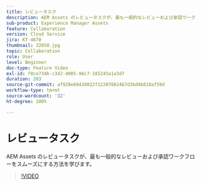 ```yaml
---
title: レビュータスク
description: AEM Assets のレビュータスクが、最も一般的なレビューおよび承認ワークフローをスムーズにする方法を学びます。
sub-product: Experience Manager Assets
feature: Collaboration
version: Cloud Service
jira: KT-4670
thumbnail: 32050.jpg
topic: Collaboration
role: User
level: Beginner
doc-type: Feature Video
exl-id: f0ce734b-c342-4005-96c7-185245a1a3d7
duration: 203
source-git-commit: af928e60410022f12207082467d3bd9b818af59d
workflow-type: tm+mt
source-wordcount: '32'
ht-degree: 100%

---
```


# レビュータスク

AEM Assets のレビュータスクが、最も一般的なレビューおよび承認ワークフローをスムーズにする方法を学びます。

>[!VIDEO](https://video.tv.adobe.com/v/32050?quality=12&learn=on)
